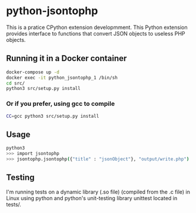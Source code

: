 # python-jsontophp

This is a pratice CPython extension developmment.
This Python extension provides interface to functions that convert JSON objects to useless PHP objects.

## Running it in a Docker container
```sh
docker-compose up -d
docker exec -it python_jsontophp_1 /bin/sh
cd src/
python3 src/setup.py install
```
### Or if you prefer, using gcc to compile
```sh
CC=gcc python3 src/setup.py install
```

## Usage
```sh
python3
>>> import jsontophp
>>> jsontophp.jsontophp({"title" : "jsonObject"}, "output/write.php")
```

## Testing 
I'm running tests on a dynamic library (.so file) (compiled from the .c file) in Linux using python and python's unit-testing library unittest located in tests/.




